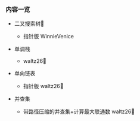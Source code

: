 ### 内容一览

- 二叉搜索树🎄
  - 指针版 WinnieVenice

- 单调栈
  - waltz26🌟

- 单向链表
  - 指针版 waltz26🌟

- 并查集
  - 带路径压缩的并查集+计算最大联通数 waltz26🌟